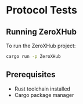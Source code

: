 # Protocol Tests

## Running ZeroXHub

To run the ZeroXHub project:

```bash
cargo run -p ZeroXHub
```

## Prerequisites

- Rust toolchain installed
- Cargo package manager
